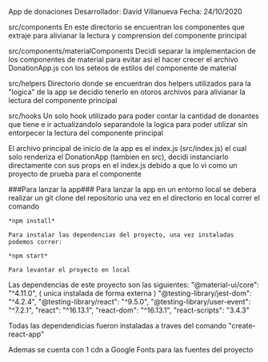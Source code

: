 App de donaciones
Desarrollador: David Villanueva
Fecha: 24/10/2020

src/components
    En este directorio se encuentran los componentes que extraje para alivianar la lectura
    y comprension del componente principal

src/components/materialComponents
    Decidi separar la implementacion de los componentes de material para evitar asi el hacer crecer
    el archivo DonationApp.js con los seteos de estilos del componente de material

src/helpers
    Directorio donde se encuentran dos helpers utilizados para la "logica" de la app
    se decidio tenerlo en otoros archivos para alivianar la lectura del componente principal

src/hooks
    Un solo hook utilizado para poder contar la cantidad de donantes que tiene e ir actualizandolo
    separandole la logica para poder utilizar sin entorpecer la lectura del componente principal



El archivo principal de inicio de la app es el index.js (src/index.js) el cual solo renderiza
el DonationApp (tambien en src), decidi instanciarlo directamente con sus props en el index.js
debido a que lo vi como un proyecto de prueba para el componente

###Para lanzar la app###
    Para lanzar la app en un entorno local se debera realizar un git clone del repositorio
    una vez en el directorio en local correr el comando 

    *npm install*

    Para instalar las dependencias del proyecto, una vez instaladas podemos correr:

    *npm start*

    Para levantar el proyecto en local


Las dependencias de este proyecto son las siguientes:
    "@material-ui/core": "^4.11.0",  ( unica instalada de forma externa )
    "@testing-library/jest-dom": "^4.2.4",
    "@testing-library/react": "^9.5.0",
    "@testing-library/user-event": "^7.2.1",
    "react": "^16.13.1",
    "react-dom": "^16.13.1",
    "react-scripts": "3.4.3"

Todas las dependendicias fueron instaladas a traves del comando "create-react-app"

Ademas se cuenta con 1 cdn a Google Fonts para las fuentes del proyecto

<link href="https://fonts.googleapis.com/css2?family=Hind+Siliguri&display=swap" rel="stylesheet"> 